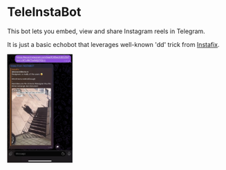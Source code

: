# TeleInstaBot

This bot lets you embed, view and share Instagram reels in Telegram. 

It is just a basic echobot that leverages well-known 'dd' trick from [Instafix](https://github.com/Wikidepia/InstaFix).

<img src="images_for_readme/demo.png" width="30%">